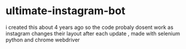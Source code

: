 # ultimate-instagram-bot
i created this about 4 years ago so the code probaly dosent work as instagram changes their layout after each update , made with selenium python and chrome webdriver
